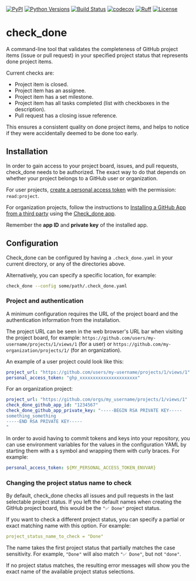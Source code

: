 [![PyPI](https://img.shields.io/pypi/v/check_done)](https://pypi.org/project/check_done/)
[![Python Versions](https://img.shields.io/pypi/pyversions/check_done.svg)](https://www.python.org/downloads/)
[![Build Status](https://github.com/siisurit/check_done/actions/workflows/build.yml/badge.svg)](https://github.com/siisurit/check_done/actions/workflows/build.yml)
[![codecov](https://codecov.io/gh/siisurit/check_done/graph/badge.svg?token=UIJZUCUJII)](https://codecov.io/gh/siisurit/check_done)
[![Ruff](https://img.shields.io/endpoint?url=https://raw.githubusercontent.com/astral-sh/ruff/main/assets/badge/v2.json)](https://github.com/astral-sh/ruff)
[![License](https://img.shields.io/github/license/siisurit/check_done)](https://opensource.org/licenses/BSD-3-Clause)

# check_done

A command-line tool that validates the completeness of GitHub project items (issue or pull request) in your specified project status that represents done project items.

Current checks are:

- Project item is closed.
- Project item has an assignee.
- Project item has a set milestone.
- Project item has all tasks completed (list with checkboxes in the description).
- Pull request has a closing issue reference.

This ensures a consistent quality on done project items, and helps to notice if they were accidentally deemed to be done too early.

## Installation

In order to gain access to your project board, issues, and pull requests, check_done needs to be authorized. The exact way to do that depends on whether your project belongs to a GitHub user or organization.

For user projects, [create a personal access token](https://docs.github.com/en/authentication/keeping-your-account-and-data-secure/managing-your-personal-access-tokens) with the permission: `read:project`.

For organization projects, follow the instructions to [Installing a GitHub App from a third party](https://docs.github.com/en/apps/using-github-apps/installing-a-github-app-from-a-third-party) using the [Check_done app](https://github.com/apps/check-done-app).

Remember the **app ID** and **private key** of the installed app.

## Configuration

Check_done can be configured by having a `.check_done.yaml` in your current directory, or any of the directories above.

Alternatively, you can specify a specific location, for example:

```bash
check_done --config some/path/.check_done.yaml
```

### Project and authentication

A minimum configuration requires the URL of the project board and the authentication information from the installation.

The project URL can be seen in the web browser's URL bar when visiting the project board, for example: `https://github.com/users/my-username/projects/1/views/1` (for a user) or `https://github.com/my-organization/projects/1/` (for an organization).

An example of a user project could look like this:

```yaml
project_url: "https://github.com/users/my-username/projects/1/views/1"
personal_access_token: "ghp_xxxxxxxxxxxxxxxxxxxxxx"
```

For an organization project:

```yaml
project_url: "https://github.com/orgs/my_username/projects/1/views/1"
check_done_github_app_id: "1234567"
check_done_github_app_private_key: "-----BEGIN RSA PRIVATE KEY-----
something_something
-----END RSA PRIVATE KEY-----
"
```

In order to avoid having to commit tokens and keys into your repository, you can use environment variables for the values in the configuration YAML by starting them with a `$` symbol and wrapping them with curly braces. For example:

```yaml
personal_access_token: ${MY_PERSONAL_ACCESS_TOKEN_ENVVAR}
```

### Changing the project status name to check

By default, check_done checks all issues and pull requests in the last selectable project status. If you left the default names when creating the GitHub project board, this would be the `"✅ Done"` project status.

If you want to check a different project status, you can specify a partial or exact matching name with this option. For example:

```yaml
project_status_name_to_check = "Done"
```

The name takes the first project status that partially matches the case sensitivity. For example, `"Done"` will also match `"✅ Done"`, but not `"done"`.

If no project status matches, the resulting error messages will show you the exact name of the available project status selections.
